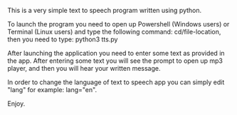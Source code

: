This is a very simple text to speech program written using python. 

To launch the program you need to open up Powershell (Windows users) or Terminal (Linux users) and type the following command: 
cd/file-location, then you need to type: python3 tts.py 

After launching the application you need to enter some text as provided in the app. After entering some text you will see the prompt to open up mp3 player,
and then you will hear your written message. 

In order to change the language of text to speech app you can simply edit "lang" for example: lang="en". 

Enjoy.
